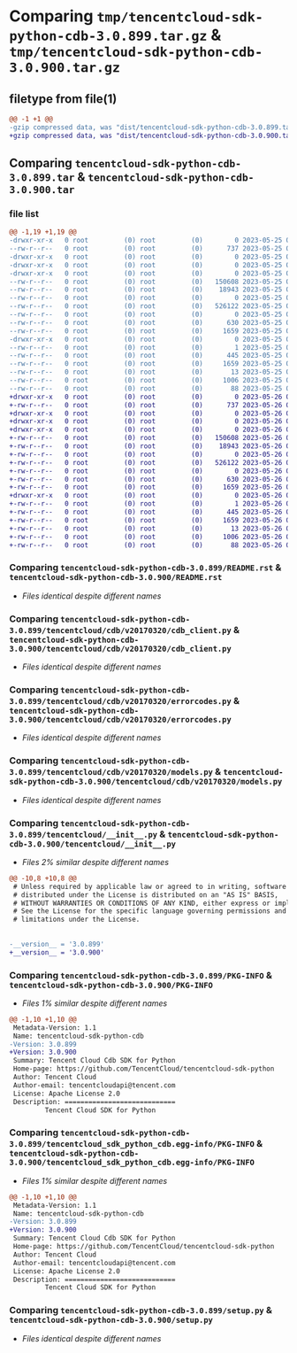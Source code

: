 # Comparing `tmp/tencentcloud-sdk-python-cdb-3.0.899.tar.gz` & `tmp/tencentcloud-sdk-python-cdb-3.0.900.tar.gz`

## filetype from file(1)

```diff
@@ -1 +1 @@
-gzip compressed data, was "dist/tencentcloud-sdk-python-cdb-3.0.899.tar", last modified: Thu May 25 00:19:25 2023, max compression
+gzip compressed data, was "dist/tencentcloud-sdk-python-cdb-3.0.900.tar", last modified: Fri May 26 02:12:50 2023, max compression
```

## Comparing `tencentcloud-sdk-python-cdb-3.0.899.tar` & `tencentcloud-sdk-python-cdb-3.0.900.tar`

### file list

```diff
@@ -1,19 +1,19 @@
-drwxr-xr-x   0 root         (0) root         (0)        0 2023-05-25 00:19:25.000000 tencentcloud-sdk-python-cdb-3.0.899/
--rw-r--r--   0 root         (0) root         (0)      737 2023-05-25 00:19:25.000000 tencentcloud-sdk-python-cdb-3.0.899/README.rst
-drwxr-xr-x   0 root         (0) root         (0)        0 2023-05-25 00:19:25.000000 tencentcloud-sdk-python-cdb-3.0.899/tencentcloud/
-drwxr-xr-x   0 root         (0) root         (0)        0 2023-05-25 00:19:25.000000 tencentcloud-sdk-python-cdb-3.0.899/tencentcloud/cdb/
-drwxr-xr-x   0 root         (0) root         (0)        0 2023-05-25 00:19:25.000000 tencentcloud-sdk-python-cdb-3.0.899/tencentcloud/cdb/v20170320/
--rw-r--r--   0 root         (0) root         (0)   150608 2023-05-25 00:19:25.000000 tencentcloud-sdk-python-cdb-3.0.899/tencentcloud/cdb/v20170320/cdb_client.py
--rw-r--r--   0 root         (0) root         (0)    18943 2023-05-25 00:19:25.000000 tencentcloud-sdk-python-cdb-3.0.899/tencentcloud/cdb/v20170320/errorcodes.py
--rw-r--r--   0 root         (0) root         (0)        0 2023-05-25 00:19:25.000000 tencentcloud-sdk-python-cdb-3.0.899/tencentcloud/cdb/v20170320/__init__.py
--rw-r--r--   0 root         (0) root         (0)   526122 2023-05-25 00:19:25.000000 tencentcloud-sdk-python-cdb-3.0.899/tencentcloud/cdb/v20170320/models.py
--rw-r--r--   0 root         (0) root         (0)        0 2023-05-25 00:19:25.000000 tencentcloud-sdk-python-cdb-3.0.899/tencentcloud/cdb/__init__.py
--rw-r--r--   0 root         (0) root         (0)      630 2023-05-25 00:19:25.000000 tencentcloud-sdk-python-cdb-3.0.899/tencentcloud/__init__.py
--rw-r--r--   0 root         (0) root         (0)     1659 2023-05-25 00:19:25.000000 tencentcloud-sdk-python-cdb-3.0.899/PKG-INFO
-drwxr-xr-x   0 root         (0) root         (0)        0 2023-05-25 00:19:25.000000 tencentcloud-sdk-python-cdb-3.0.899/tencentcloud_sdk_python_cdb.egg-info/
--rw-r--r--   0 root         (0) root         (0)        1 2023-05-25 00:19:25.000000 tencentcloud-sdk-python-cdb-3.0.899/tencentcloud_sdk_python_cdb.egg-info/dependency_links.txt
--rw-r--r--   0 root         (0) root         (0)      445 2023-05-25 00:19:25.000000 tencentcloud-sdk-python-cdb-3.0.899/tencentcloud_sdk_python_cdb.egg-info/SOURCES.txt
--rw-r--r--   0 root         (0) root         (0)     1659 2023-05-25 00:19:25.000000 tencentcloud-sdk-python-cdb-3.0.899/tencentcloud_sdk_python_cdb.egg-info/PKG-INFO
--rw-r--r--   0 root         (0) root         (0)       13 2023-05-25 00:19:25.000000 tencentcloud-sdk-python-cdb-3.0.899/tencentcloud_sdk_python_cdb.egg-info/top_level.txt
--rw-r--r--   0 root         (0) root         (0)     1006 2023-05-25 00:19:25.000000 tencentcloud-sdk-python-cdb-3.0.899/setup.py
--rw-r--r--   0 root         (0) root         (0)       88 2023-05-25 00:19:25.000000 tencentcloud-sdk-python-cdb-3.0.899/setup.cfg
+drwxr-xr-x   0 root         (0) root         (0)        0 2023-05-26 02:12:50.000000 tencentcloud-sdk-python-cdb-3.0.900/
+-rw-r--r--   0 root         (0) root         (0)      737 2023-05-26 02:12:50.000000 tencentcloud-sdk-python-cdb-3.0.900/README.rst
+drwxr-xr-x   0 root         (0) root         (0)        0 2023-05-26 02:12:50.000000 tencentcloud-sdk-python-cdb-3.0.900/tencentcloud/
+drwxr-xr-x   0 root         (0) root         (0)        0 2023-05-26 02:12:50.000000 tencentcloud-sdk-python-cdb-3.0.900/tencentcloud/cdb/
+drwxr-xr-x   0 root         (0) root         (0)        0 2023-05-26 02:12:50.000000 tencentcloud-sdk-python-cdb-3.0.900/tencentcloud/cdb/v20170320/
+-rw-r--r--   0 root         (0) root         (0)   150608 2023-05-26 02:12:50.000000 tencentcloud-sdk-python-cdb-3.0.900/tencentcloud/cdb/v20170320/cdb_client.py
+-rw-r--r--   0 root         (0) root         (0)    18943 2023-05-26 02:12:50.000000 tencentcloud-sdk-python-cdb-3.0.900/tencentcloud/cdb/v20170320/errorcodes.py
+-rw-r--r--   0 root         (0) root         (0)        0 2023-05-26 02:12:50.000000 tencentcloud-sdk-python-cdb-3.0.900/tencentcloud/cdb/v20170320/__init__.py
+-rw-r--r--   0 root         (0) root         (0)   526122 2023-05-26 02:12:50.000000 tencentcloud-sdk-python-cdb-3.0.900/tencentcloud/cdb/v20170320/models.py
+-rw-r--r--   0 root         (0) root         (0)        0 2023-05-26 02:12:50.000000 tencentcloud-sdk-python-cdb-3.0.900/tencentcloud/cdb/__init__.py
+-rw-r--r--   0 root         (0) root         (0)      630 2023-05-26 02:12:50.000000 tencentcloud-sdk-python-cdb-3.0.900/tencentcloud/__init__.py
+-rw-r--r--   0 root         (0) root         (0)     1659 2023-05-26 02:12:50.000000 tencentcloud-sdk-python-cdb-3.0.900/PKG-INFO
+drwxr-xr-x   0 root         (0) root         (0)        0 2023-05-26 02:12:50.000000 tencentcloud-sdk-python-cdb-3.0.900/tencentcloud_sdk_python_cdb.egg-info/
+-rw-r--r--   0 root         (0) root         (0)        1 2023-05-26 02:12:50.000000 tencentcloud-sdk-python-cdb-3.0.900/tencentcloud_sdk_python_cdb.egg-info/dependency_links.txt
+-rw-r--r--   0 root         (0) root         (0)      445 2023-05-26 02:12:50.000000 tencentcloud-sdk-python-cdb-3.0.900/tencentcloud_sdk_python_cdb.egg-info/SOURCES.txt
+-rw-r--r--   0 root         (0) root         (0)     1659 2023-05-26 02:12:50.000000 tencentcloud-sdk-python-cdb-3.0.900/tencentcloud_sdk_python_cdb.egg-info/PKG-INFO
+-rw-r--r--   0 root         (0) root         (0)       13 2023-05-26 02:12:50.000000 tencentcloud-sdk-python-cdb-3.0.900/tencentcloud_sdk_python_cdb.egg-info/top_level.txt
+-rw-r--r--   0 root         (0) root         (0)     1006 2023-05-26 02:12:50.000000 tencentcloud-sdk-python-cdb-3.0.900/setup.py
+-rw-r--r--   0 root         (0) root         (0)       88 2023-05-26 02:12:50.000000 tencentcloud-sdk-python-cdb-3.0.900/setup.cfg
```

### Comparing `tencentcloud-sdk-python-cdb-3.0.899/README.rst` & `tencentcloud-sdk-python-cdb-3.0.900/README.rst`

 * *Files identical despite different names*

### Comparing `tencentcloud-sdk-python-cdb-3.0.899/tencentcloud/cdb/v20170320/cdb_client.py` & `tencentcloud-sdk-python-cdb-3.0.900/tencentcloud/cdb/v20170320/cdb_client.py`

 * *Files identical despite different names*

### Comparing `tencentcloud-sdk-python-cdb-3.0.899/tencentcloud/cdb/v20170320/errorcodes.py` & `tencentcloud-sdk-python-cdb-3.0.900/tencentcloud/cdb/v20170320/errorcodes.py`

 * *Files identical despite different names*

### Comparing `tencentcloud-sdk-python-cdb-3.0.899/tencentcloud/cdb/v20170320/models.py` & `tencentcloud-sdk-python-cdb-3.0.900/tencentcloud/cdb/v20170320/models.py`

 * *Files identical despite different names*

### Comparing `tencentcloud-sdk-python-cdb-3.0.899/tencentcloud/__init__.py` & `tencentcloud-sdk-python-cdb-3.0.900/tencentcloud/__init__.py`

 * *Files 2% similar despite different names*

```diff
@@ -10,8 +10,8 @@
 # Unless required by applicable law or agreed to in writing, software
 # distributed under the License is distributed on an "AS IS" BASIS,
 # WITHOUT WARRANTIES OR CONDITIONS OF ANY KIND, either express or implied.
 # See the License for the specific language governing permissions and
 # limitations under the License.
 
 
-__version__ = '3.0.899'
+__version__ = '3.0.900'
```

### Comparing `tencentcloud-sdk-python-cdb-3.0.899/PKG-INFO` & `tencentcloud-sdk-python-cdb-3.0.900/PKG-INFO`

 * *Files 1% similar despite different names*

```diff
@@ -1,10 +1,10 @@
 Metadata-Version: 1.1
 Name: tencentcloud-sdk-python-cdb
-Version: 3.0.899
+Version: 3.0.900
 Summary: Tencent Cloud Cdb SDK for Python
 Home-page: https://github.com/TencentCloud/tencentcloud-sdk-python
 Author: Tencent Cloud
 Author-email: tencentcloudapi@tencent.com
 License: Apache License 2.0
 Description: ============================
         Tencent Cloud SDK for Python
```

### Comparing `tencentcloud-sdk-python-cdb-3.0.899/tencentcloud_sdk_python_cdb.egg-info/PKG-INFO` & `tencentcloud-sdk-python-cdb-3.0.900/tencentcloud_sdk_python_cdb.egg-info/PKG-INFO`

 * *Files 1% similar despite different names*

```diff
@@ -1,10 +1,10 @@
 Metadata-Version: 1.1
 Name: tencentcloud-sdk-python-cdb
-Version: 3.0.899
+Version: 3.0.900
 Summary: Tencent Cloud Cdb SDK for Python
 Home-page: https://github.com/TencentCloud/tencentcloud-sdk-python
 Author: Tencent Cloud
 Author-email: tencentcloudapi@tencent.com
 License: Apache License 2.0
 Description: ============================
         Tencent Cloud SDK for Python
```

### Comparing `tencentcloud-sdk-python-cdb-3.0.899/setup.py` & `tencentcloud-sdk-python-cdb-3.0.900/setup.py`

 * *Files identical despite different names*

